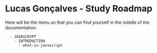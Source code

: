 # Lucas Gonçalves - Study Roadmap

Here will be the menu so that you can find yourself in the middle of the documentation.

```
  - JAVASCRYPT
    - INTRODUCTION
      - what-is-javascript
```
